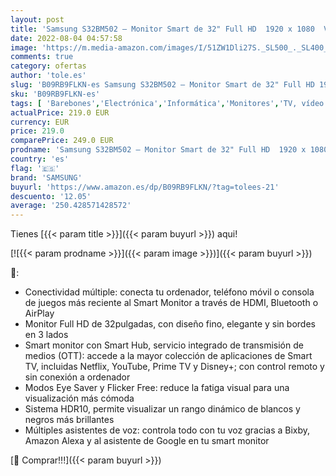 ```yaml
---
layout: post
title: 'Samsung S32BM502 – Monitor Smart de 32" Full HD  1920 x 1080  VA  Smart TV  HDMI  Bluetooth  AirPlay  WiFi  Office 365  16:9  60Hz  Dex Inalámbrico  Altavoces Integrados  Hub IoT   negro'
date: 2022-08-04 04:57:58
image: 'https://m.media-amazon.com/images/I/51ZW1Dli27S._SL500_._SL400_.jpg'
comments: true
category: ofertas
author: 'tole.es'
slug: 'B09RB9FLKN-es Samsung S32BM502 – Monitor Smart de 32" Full HD 1920 x...'
sku: 'B09RB9FLKN-es'
tags: [ 'Barebones','Electrónica','Informática','Monitores','TV, vídeo y home cinema','Televisores','samsung','smart','tv','🇪🇸', ]
actualPrice: 219.0 EUR
currency: EUR
price: 219.0
comparePrice: 249.0 EUR
prodname: 'Samsung S32BM502 – Monitor Smart de 32" Full HD  1920 x 1080  VA  Smart TV  HDMI  Bluetooth  AirPlay  WiFi  Office 365  16:9  60Hz  Dex Inalámbrico  Altavoces Integrados  Hub IoT   negro'
country: 'es'
flag: '🇪🇸'
brand: 'SAMSUNG'
buyurl: 'https://www.amazon.es/dp/B09RB9FLKN/?tag=tolees-21'
descuento: '12.05'
average: '250.428571428572'
---
```


Tienes [{{< param title >}}]({{< param buyurl >}}) aqui!

[![{{< param prodname >}}]({{< param image >}})]({{< param buyurl >}})

🔎:

- Conectividad múltiple: conecta tu ordenador, teléfono móvil o consola de juegos más reciente al Smart Monitor a través de HDMI, Bluetooth o AirPlay
- Monitor Full HD de 32pulgadas, con diseño fino, elegante y sin bordes en 3 lados
- Smart monitor con Smart Hub, servicio integrado de transmisión de medios (OTT): accede a la mayor colección de aplicaciones de Smart TV, incluidas Netflix, YouTube, Prime TV y Disney+; con control remoto y sin conexión a ordenador
- Modos Eye Saver y Flicker Free: reduce la fatiga visual para una visualización más cómoda
- Sistema HDR10, permite visualizar un rango dinámico de blancos y negros más brillantes
- Múltiples asistentes de voz: controla todo con tu voz gracias a Bixby, Amazon Alexa y al asistente de Google en tu smart monitor

[🛒 Comprar!!!]({{< param buyurl >}})
